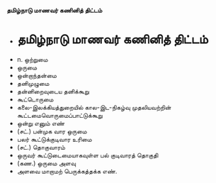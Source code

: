 **தமிழ்நாடு மாணவர் கணினித் திட்டம்**
- # தமிழ்நாடு மாணவர் கணினித் திட்டம்
- n. ஒற்றுமை
- ஒருமை
- ஒன்றாந்தன்மை
- தனிமுழுமை
- தன்னிறைவுடைய தனிக்கூறு
- கூட்டொருமை
- கலை-இலக்கியத்துறையில் கால-இட-நிகழ்வு முதலியவற்றின்   கூட்டமைவொருமைப்பாட்டுக்கூறு
- ஒன்று எனும் எண்
- (சட்.) பன்முக வார ஒருமை
- பலர் கூட்டுக்குடிவார உரிமை
- (சட்.) தொகுவாரம்
- ஒருவர் கூட்டுடைமையாகவுள்ள பல் குடிவாரத் தொகுதி
- (கண.) ஒருமை அளவு
- அளவை மாறாமற் பெருக்கத்தக்க எண்.

